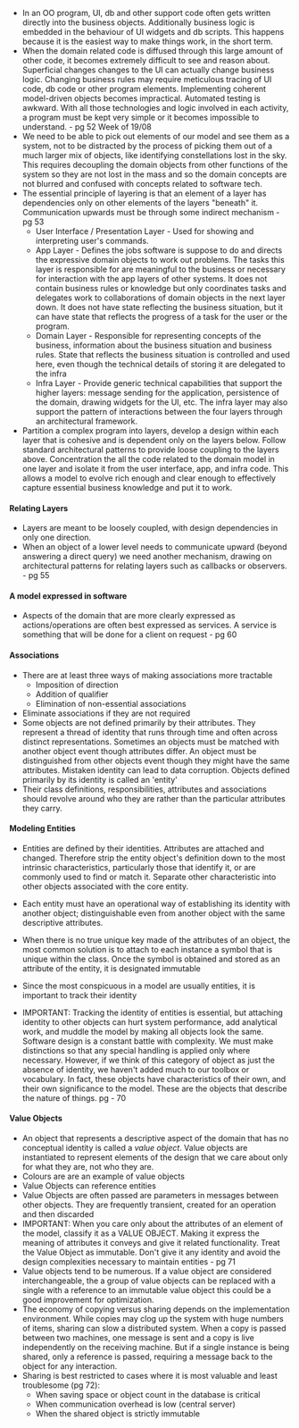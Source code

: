 
- In an OO program, UI, db and other support code often gets written directly into the business objects. Additionally business logic is embedded in the behaviour of UI widgets and db scripts. This happens because it is the easiest way to make things work, in the short term.
- When the domain related code is diffused through this large amount of other code, it becomes extremely difficult to see and reason about. Superficial changes changes to the UI can actually change business logic. Changing business rules may require meticulous tracing of UI code, db code or other program elements. Implementing coherent model-driven objects becomes impractical. Automated testing is awkward. With all those technologies and logic involved in each activity, a program must be kept very simple or it becomes impossible to understand. - pg 52
Week of 19/08
- We need to be able to pick out elements of our model and see them as a system, not to be distracted by the process of picking them out of a much larger mix of objects, like identifying constellations lost in the sky. This requires decoupling the domain objects from other functions of the system so they are not lost in the mass and so the domain concepts are not blurred and confused with concepts related to software tech.
- The essential principle of layering is that an element of a layer has dependencies only on other elements of the layers "beneath" it. Communication upwards must be through some indirect mechanism - pg 53
	- User Interface / Presentation Layer - Used for showing and interpreting user's commands.
	- App Layer - Defines the jobs software is suppose to do and directs the expressive domain objects to work out problems. The tasks this layer is responsible for are meaningful to the business or necessary for interaction with the app layers of other systems. It does not contain business rules or knowledge but only coordinates tasks and delegates work to collaborations of domain objects in the next layer down. It does not have state reflecting the business situation, but it can have state that reflects the progress of a task for the user or the program.
	- Domain Layer - Responsible for representing concepts of the business, information about the business situation and business rules. State that reflects the business situation is controlled and used here, even though the technical details of storing it are delegated to the infra
	- Infra Layer - Provide generic technical capabilities that support the higher layers: message sending for the application, persistence of the domain, drawing widgets for the UI, etc. The infra layer may also support the pattern of interactions between the four layers through an architectural framework.
- Partition a complex program into layers, develop a design within each layer that is cohesive and is dependent only on the layers below. Follow standard architectural patterns to provide loose coupling to the layers above. Concentration the all the code related to the domain model in one layer and isolate it from the user interface, app, and infra code. This allows a model to evolve rich enough and clear enough to effectively capture essential business knowledge and put it to work.

#### Relating Layers
- Layers are meant to be loosely coupled, with design dependencies in only one direction.
- When an object of a lower level needs to communicate upward (beyond answering a direct query) we need another mechanism, drawing on architectural patterns for relating layers such as callbacks or observers. - pg 55

#### A model expressed in software
- Aspects of the domain that are more clearly expressed as actions/operations are often best expressed as services. A service is something that will be done for a client on request - pg 60

#### Associations
-  There are at least three ways of making associations more tractable
	- Imposition of direction
	- Addition of qualifier
	- Elimination of non-essential associations
- Eliminate associations if they are not required
- Some objects are not defined primarily by their attributes. They represent a thread of identity that runs through time and often across distinct representations. Sometimes an objects must be matched with another object event though attributes differ. An object must be distinguished from other objects event though they might have the same attributes. Mistaken identity can lead to data corruption. Objects defined primarily by its identity is called an 'entity'
- Their class definitions, responsibilities, attributes and associations should revolve around who they are rather than the particular attributes they carry.

#### Modeling Entities
- Entities are defined by their identities. Attributes are attached and changed. Therefore strip the entity object's definition down to the most intrinsic characteristics, particularly those that identify it, or are commonly used to find or match it. Separate other characteristic into other objects associated with the core entity.
- Each entity must have an operational way of establishing its identity with another object; distinguishable even from another object with the same descriptive attributes.
- When there is no true unique key made of the attributes of an object, the most common solution is to attach to each instance a symbol that is unique within the class. Once the symbol is obtained and stored as an attribute of the entity, it is designated immutable

- Since the most conspicuous in a model are usually entities, it is important to track their identity
- IMPORTANT: Tracking the identity of entities is essential, but attaching identity to other objects can hurt system performance, add analytical work, and muddle the model by making all objects look the same. Software design is a constant battle with complexity. We must make distinctions so that any special handling is applied only where necessary. However, if we think of this category of object as just the absence of identity, we haven't added much to our toolbox or vocabulary. In fact, these objects have characteristics of their own, and their own significance to the model. These are the objects that describe the nature of things. pg - 70

#### Value Objects
- An object that represents a descriptive aspect of the domain that has no conceptual identity is called a _value object_. Value objects are instantiated to represent elements of the design that we care about only for what they are, not who they are.
- Colours are are an example of value objects
- Value Objects can reference entities
- Value Objects are often passed are parameters in messages between other objects. They are frequently transient, created for an operation and then discarded
- IMPORTANT: When you care only about the attributes of an element of the model, classify it as a VALUE OBJECT. Making it express the meaning of attributes it conveys and give it related functionality. Treat the Value Object as immutable. Don't give it any identity and avoid the design complexities necessary to maintain entities - pg 71
- Value objects tend to be numerous. If a value object are considered interchangeable, the a group of value objects can be replaced with a single with a reference to an immutable value object this could be a good improvement for optimization.
- The economy of copying versus sharing depends on the implementation environment. While copies may clog up the system with huge numbers of items, sharing can slow a distributed system. When a copy is passed between two machines, one message is sent and a copy is live independently on the receiving machine. But if a single instance is being shared, only a reference is passed, requiring a message back to the object for any interaction.
- Sharing is best restricted to cases where it is most valuable and least troublesome (pg 72):
	- When saving space or object count in the database is critical
	- When communication overhead is low (central server)
	- When the shared object is strictly immutable